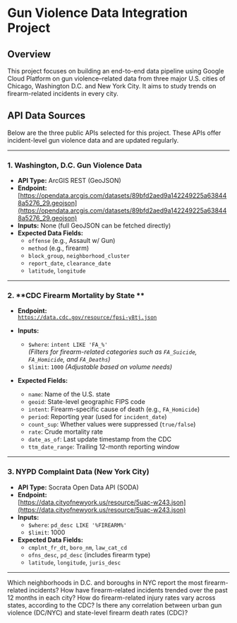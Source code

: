 # Gun Violence Data Integration Project

## Overview

This project focuses on building an end-to-end data pipeline using Google Cloud Platform on gun violence–related data from three major U.S. cities of Chicago, Washington D.C. and New York City. It aims to study trends on firearm-related incidents in every city. 

## API Data Sources

Below are the three public APIs selected for this project. These APIs offer incident-level gun violence data and are updated regularly.

---

### 1. **Washington, D.C. Gun Violence Data**
- **API Type:** ArcGIS REST (GeoJSON)
- **Endpoint:**  
  [https://opendata.arcgis.com/datasets/89bfd2aed9a142249225a638448a5276_29.geojson](https://opendata.arcgis.com/datasets/89bfd2aed9a142249225a638448a5276_29.geojson)
- **Inputs:** None (full GeoJSON can be fetched directly)
- **Expected Data Fields:**
  - `offense` (e.g., Assault w/ Gun)
  - `method` (e.g., firearm)
  - `block_group`, `neighborhood_cluster`
  - `report_date`, `clearance_date`
  - `latitude`, `longitude`

---

### 2. **CDC Firearm Mortality by State **

- **Endpoint:**  
  [`https://data.cdc.gov/resource/fpsi-y8tj.json`](https://data.cdc.gov/resource/fpsi-y8tj.json)

- **Inputs:**  
  - `$where`: `intent LIKE 'FA_%'`  
    *(Filters for firearm-related categories such as `FA_Suicide`, `FA_Homicide`, and `FA_Deaths`)*
  - `$limit`: `1000` *(Adjustable based on volume needs)*

- **Expected Fields:**  
  - `name`: Name of the U.S. state  
  - `geoid`: State-level geographic FIPS code  
  - `intent`: Firearm-specific cause of death (e.g., `FA_Homicide`)  
  - `period`: Reporting year (used for `incident_date`)  
  - `count_sup`: Whether values were suppressed (`true/false`)  
  - `rate`: Crude mortality rate  
  - `date_as_of`: Last update timestamp from the CDC  
  - `ttm_date_range`: Trailing 12-month reporting window

---

### 3. **NYPD Complaint Data (New York City)**
- **API Type:** Socrata Open Data API (SODA)
- **Endpoint:**  
  [https://data.cityofnewyork.us/resource/5uac-w243.json](https://data.cityofnewyork.us/resource/5uac-w243.json)
- **Inputs:**
  - `$where`: `pd_desc LIKE '%FIREARM%'`
  - `$limit`: 1000
- **Expected Data Fields:**
  - `cmplnt_fr_dt`, `boro_nm`, `law_cat_cd`
  - `ofns_desc`, `pd_desc` (includes firearm type)
  - `latitude`, `longitude`, `juris_desc`

---

Which neighborhoods in D.C. and boroughs in NYC report the most firearm-related incidents?
How have firearm-related incidents trended over the past 12 months in each city?
How do firearm-related injury rates vary across states, according to the CDC?
Is there any correlation between urban gun violence (DC/NYC) and state-level firearm death rates (CDC)?
